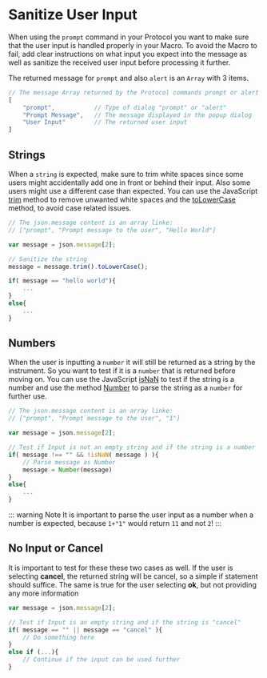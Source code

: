 # Sanitize User Input

When using the `prompt` command in your Protocol you want to make sure that the user input is handled properly in your Macro. To avoid the Macro to fail, add clear instructions on what input you expect into the message as well as sanitize the received user input before processing it further.

The returned message for `prompt` and also `alert` is an `Array` with 3 items.

```javascript
// The message Array returned by the Protocol commands prompt or alert
[
    "prompt",           // Type of dialog "prompt" or "alert"
    "Prompt Message",   // The message displayed in the popup dialog
    "User Input"        // The returned user input
]
```

## Strings

When a `string` is expected, make sure to trim white spaces since some users might accidentally add one in front or behind their input. Also some users might use a different case than expected. You can use the JavaScript [trim](https://www.w3schools.com/jsref/jsref_trim_string.asp) method to remove unwanted white spaces and the [toLowerCase](https://www.w3schools.com/jsref/jsref_tolowercase.asp) method, to avoid case related issues.

```javascript
// The json.message content is an array linke:
// ["prompt", "Prompt message to the user", "Hello World"]

var message = json.message[2];

// Sanitize the string
message = message.trim().toLowerCase();

if( message == "hello world"){
    ...
}
else{
    ...
}

```

## Numbers

When the user is inputting a `number` it will still be returned as a string by the instrument. So you want to test if it is a `number` that is returned before moving on. You can use the JavaScript [isNaN](https://www.w3schools.com/jsref/jsref_isnan_number.asp) to test if the string is a number and use the method [Number](https://www.w3schools.com/jsref/jsref_obj_number.asp) to parse the string as a `number` for further use.

```javascript
// The json.message content is an array linke:
// ["prompt", "Prompt message to the user", "1"]

var message = json.message[2];

// Test if Input is not an empty string and if the string is a number
if( message !== "" && !isNaN( message ) ){
    // Parse message as Number
    message = Number(message)
}
else{
    ...
}
```

::: warning Note
It is important to parse the user input as a number when a number is expected, because `1+"1"` would return `11` and not `2`!
:::

## No Input or Cancel

It is important to test for these these two cases as well. If the user is selecting **cancel**, the returned string will be cancel, so a simple if statement should suffice. The same is true for the user selecting **ok**, but not providing any more information

```javascript
var message = json.message[2];

// Test if Input is an empty string and if the string is "cancel"
if( message == "" || message == "cancel" ){
    // Do something here
}
else if (...){
    // Continue if the input can be used further
}

```
